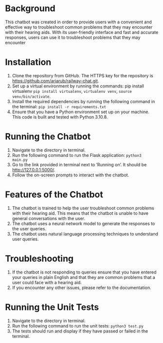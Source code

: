 
# Background
This chatbot was created in order to provide users with a convenient and effective way to troubleshoot common problems that they may encounter with their hearing aids. With its user-friendly interface and fast and accurate responses, users can use it to troubleshoot problems that they may encounter

# Installation


1. Clone the repository from GitHub. The HTTPS key for the repository is https://github.com/ariarub/railway-chat.git.
2. Set up a virtual environment by running the commands: pip install virtualenv `pip install virtualenv`, `virtualenv venv`, `source venv/bin/activate`.
3. Install the required dependencies by running the following command in the terminal: `pip install -r requirements.txt`
4. Ensure that you have a Python environment set up on your machine. This code is built and tested with Python 3.10.8.

# Running the Chatbot

1. Navigate to the directory in terminal.
2. Run the following command to run the Flask application: `python3 main.py`
3. Go to the link provided in terminal next to ’Running on’. It should be http://127.0.0.1:5000/. 
4. Follow the on-screen prompts to interact with the chatbot.

# Features of the Chatbot

1. The chatbot is trained to help the user troubleshoot common problems with their hearing aid. This means that the chatbot is unable to have general conversations with the user.
2. The chatbot uses a neural network model to generate the responses to the user queries.
3. The chatbot uses natural language processing techniques to understand user queries.

# Troubleshooting 

1. If the chatbot is not responding to queries ensure that you have entered your queries in plain English and that they are common problems that a user could face with a hearing aid.
2. If you encounter any other issues, please refer to the documentation.

# Running the Unit Tests

1. Navigate to the directory in terminal.
2. Run the following command to run the unit tests: `python3 test.py`
3. The tests should run and display if they have passed or failed in the terminal.


